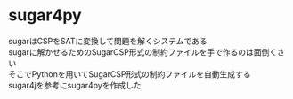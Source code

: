 # sugar4py
sugarはCSPをSATに変換して問題を解くシステムである  
sugarに解かせるためのSugarCSP形式の制約ファイルを手で作るのは面倒くさい  
そこでPythonを用いてSugarCSP形式の制約ファイルを自動生成する  
sugar4jを参考にsugar4pyを作成した  
